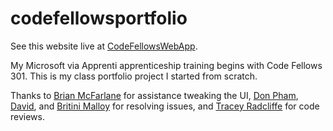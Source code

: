 # codefellowsportfolio

See this website live at [CodeFellowsWebApp](https://codefellowswebapp.herokuapp.com/).

My Microsoft via Apprenti apprenticeship training begins with Code Fellows 301.
This is my class portfolio project I started from scratch.

Thanks to [Brian McFarlane](https://www.linkedin.com/in/brian-mcfarlane-462552a3/) for assistance tweaking the UI, [Don Pham](https://www.linkedin.com/in/don-pham-b57457a0/), [David](https://github.com/squeekyfoot/portfolio), and [Britini Malloy](https://github.com/britinimalloy) for resolving issues, and [Tracey Radcliffe](https://www.linkedin.com/in/tracey-radcliffe/) for code reviews.
